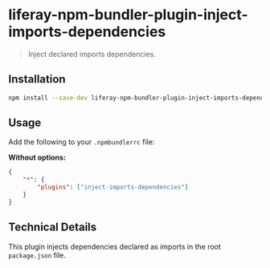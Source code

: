 # liferay-npm-bundler-plugin-inject-imports-dependencies

> Inject declared imports dependencies.

## Installation

```sh
npm install --save-dev liferay-npm-bundler-plugin-inject-imports-dependencies
```

## Usage

Add the following to your `.npmbundlerrc` file:

**Without options:**

```json
{
	"*": {
		"plugins": ["inject-imports-dependencies"]
	}
}
```

## Technical Details

This plugin injects dependencies declared as imports in the root `package.json`
file.
